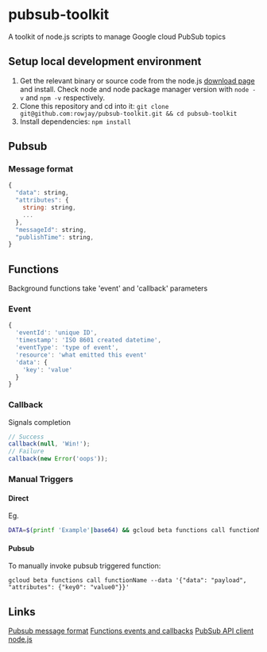 # pubsub-toolkit
A toolkit of node.js scripts to manage Google cloud PubSub topics

## Setup local development environment
1. Get the relevant binary or source code from the node.js [download page](https://nodejs.org/en/download/) and install. Check node and node package manager version with `node -v` and `npm -v` respectively.
2. Clone this repository and cd into it: `git clone git@github.com:rowjay/pubsub-toolkit.git && cd pubsub-toolkit`
3. Install dependencies: `npm install`

## Pubsub

### Message format
```javascript
{
  "data": string,
  "attributes": {
    string: string,
    ...
  },
  "messageId": string,
  "publishTime": string,
}
```

## Functions
Background functions take 'event' and 'callback' parameters
### Event
```javascript
{
  'eventId': 'unique ID',
  'timestamp': 'ISO 8601 created datetime',
  'eventType': 'type of event',
  'resource': 'what emitted this event'
  'data': {
    'key': 'value'
  }
}
```
### Callback
Signals completion
```javascript
// Success
callback(null, 'Win!');
// Failure
callback(new Error('oops'));
```
### Manual Triggers
#### Direct
Eg.
```bash
DATA=$(printf 'Example'|base64) && gcloud beta functions call functionName --data '{"x":"'$DATA'"}'
```
#### Pubsub
To manually invoke pubsub triggered function:
```
gcloud beta functions call functionName --data '{"data": "payload", "attributes": {"key0": "value0"}}'
```


## Links
[Pubsub message format](https://cloud.google.com/pubsub/docs/reference/rest/v1/PubsubMessage)
[Functions events and callbacks](https://cloud.google.com/functions/docs/writing/background)
[PubSub API client node.js](https://googlecloudplatform.github.io/google-cloud-node/#/docs/pubsub/master/pubsub)
